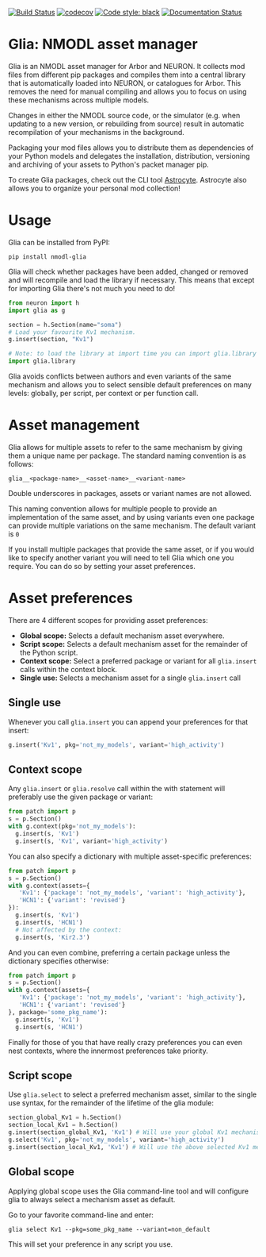 [![Build Status](https://travis-ci.org/dbbs-lab/glia.svg?branch=master)](https://travis-ci.org/dbbs-lab/glia)
[![codecov](https://codecov.io/gh/dbbs-lab/glia/branch/master/graph/badge.svg)](https://codecov.io/gh/dbbs-lab/glia)
[![Code style: black](https://img.shields.io/badge/code%20style-black-000000.svg)](https://github.com/psf/black)
[![Documentation Status](https://readthedocs.org/projects/nrn-glia/badge/?version=latest)](https://nrn-glia.readthedocs.io/en/latest/?badge=latest)

# Glia: NMODL asset manager

Glia is an NMODL asset manager for Arbor and NEURON. It collects mod files from
different pip packages and compiles them into a central library that is
automatically loaded into NEURON, or catalogues for Arbor. 
This removes the need for manual compiling and allows you
to focus on using these mechanisms across multiple models.

Changes in either the NMODL source code, or the simulator (e.g. when updating
to a new version, or rebuilding from source) result in
automatic recompilation of your mechanisms in the background.

Packaging your mod files allows you to distribute them
as dependencies of your Python models and delegates the installation,
distribution, versioning and archiving of your assets to Python's packet
manager pip.

To create Glia packages, check out the CLI tool
[Astrocyte](https://astrocyte.readthedocs.io/en/latest/). Astrocyte also
allows you to organize your personal mod collection\!

# Usage

Glia can be installed from PyPI:

    pip install nmodl-glia

Glia will check whether packages have been added, changed or removed and
will recompile and load the library if necessary. This means that except
for importing Glia there's not much you need to do\!

``` python
from neuron import h
import glia as g

section = h.Section(name="soma")
# Load your favourite Kv1 mechanism.
g.insert(section, "Kv1")

# Note: to load the library at import time you can import glia.library instead
import glia.library
```

Glia avoids conflicts between authors and even variants of the same
mechanism and allows you to select sensible default preferences on many
levels: globally, per script, per context or per function call.

# Asset management

Glia allows for multiple assets to refer to the same mechanism by giving
them a unique name per package. The standard naming convention is as
follows:

    glia__<package-name>__<asset-name>__<variant-name>

Double underscores in packages, assets or variant names are not allowed.

This naming convention allows for multiple people to provide an
implementation of the same asset, and by using variants even one package
can provide multiple variations on the same mechanism. The default
variant is `0`

If you install multiple packages that provide the same asset, or if you
would like to specify another variant you will need to tell Glia which
one you require. You can do so by setting your asset preferences.

# Asset preferences

There are 4 different scopes for providing asset preferences:

  - **Global scope:** Selects a default mechanism asset everywhere.
  - **Script scope:** Selects a default mechanism asset for the
    remainder of the Python script.
  - **Context scope:** Select a preferred package or variant for all
    `glia.insert` calls within the context block.
  - **Single use:** Selects a mechanism asset for a single `glia.insert`
    call

## Single use

Whenever you call `glia.insert` you can append your preferences for that
insert:

``` python
g.insert('Kv1', pkg='not_my_models', variant='high_activity')
```

## Context scope

Any `glia.insert` or `glia.resolve` call within the with statement will
preferably use the given package or variant:

``` python
from patch import p
s = p.Section()
with g.context(pkg='not_my_models'):
  g.insert(s, 'Kv1')
  g.insert(s, 'Kv1', variant='high_activity')
```

You can also specify a dictionary with multiple asset-specific preferences:

``` python
from patch import p
s = p.Section()
with g.context(assets={
   'Kv1': {'package': 'not_my_models', 'variant': 'high_activity'},
   'HCN1': {'variant': 'revised'}
}):
  g.insert(s, 'Kv1')
  g.insert(s, 'HCN1')
  # Not affected by the context:
  g.insert(s, 'Kir2.3')
```

And you can even combine, preferring a certain package unless the
dictionary specifies otherwise:

``` python
from patch import p
s = p.Section()
with g.context(assets={
   'Kv1': {'package': 'not_my_models', 'variant': 'high_activity'},
   'HCN1': {'variant': 'revised'}
}, package='some_pkg_name'):
  g.insert(s, 'Kv1')
  g.insert(s, 'HCN1')
```

Finally for those of you that have really crazy preferences you can even
nest contexts, where the innermost preferences take priority.

## Script scope

Use `glia.select` to select a preferred mechanism asset, similar to the
single use syntax, for the remainder of the lifetime of the glia module:

``` python
section_global_Kv1 = h.Section()
section_local_Kv1 = h.Section()
g.insert(section_global_Kv1, 'Kv1') # Will use your global Kv1 mechanism
g.select('Kv1', pkg='not_my_models', variant='high_activity')
g.insert(section_local_Kv1, 'Kv1') # Will use the above selected Kv1 mechanism
```

## Global scope

Applying global scope uses the Glia command-line tool and will configure
glia to always select a mechanism asset as default.

Go to your favorite command-line and enter:

    glia select Kv1 --pkg=some_pkg_name --variant=non_default

This will set your preference in any script you use.
